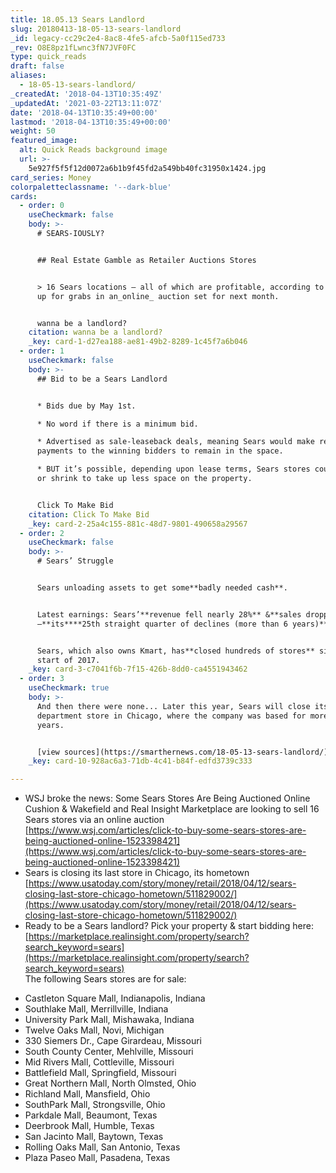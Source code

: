 ```yaml
---
title: 18.05.13 Sears Landlord
slug: 20180413-18-05-13-sears-landlord
_id: legacy-cc29c2e4-8ac8-4fe5-afcb-5a0f115ed733
_rev: O8E8pz1fLwnc3fN7JVF0FC
type: quick_reads
draft: false
aliases:
  - 18-05-13-sears-landlord/
_createdAt: '2018-04-13T10:35:49Z'
_updatedAt: '2021-03-22T13:11:07Z'
date: '2018-04-13T10:35:49+00:00'
lastmod: '2018-04-13T10:35:49+00:00'
weight: 50
featured_image:
  alt: Quick Reads background image
  url: >-
    5e927f5f5f12d0072a6b1b9f45fd2a549bb40fc31950x1424.jpg
card_series: Money
colorpaletteclassname: '--dark-blue'
cards:
  - order: 0
    useCheckmark: false
    body: >-
      # SEARS-IOUSLY?


      ## Real Estate Gamble as Retailer Auctions Stores


      > 16 Sears locations – all of which are profitable, according to WSJ – are
      up for grabs in an_online_ auction set for next month.


      wanna be a landlord?
    citation: wanna be a landlord?
    _key: card-1-d27ea188-ae81-49b2-8289-1c45f7a6b046
  - order: 1
    useCheckmark: false
    body: >-
      ## Bid to be a Sears Landlord


      * Bids due by May 1st.

      * No word if there is a minimum bid.

      * Advertised as sale-leaseback deals, meaning Sears would make rent
      payments to the winning bidders to remain in the space.

      * BUT it’s possible, depending upon lease terms, Sears stores could close
      or shrink to take up less space on the property.


      Click To Make Bid
    citation: Click To Make Bid
    _key: card-2-25a4c155-881c-48d7-9801-490658a29567
  - order: 2
    useCheckmark: false
    body: >-
      # Sears’ Struggle


      Sears unloading assets to get some**badly needed cash**.


      Latest earnings: Sears’**revenue fell nearly 28%** &**sales dropped 15%**A
      –**its****25th straight quarter of declines (more than 6 years)**.


      Sears, which also owns Kmart, has**closed hundreds of stores** since the
      start of 2017.
    _key: card-3-c7041f6b-7f15-426b-8dd0-ca4551943462
  - order: 3
    useCheckmark: true
    body: >-
      And then there were none... Later this year, Sears will close its last
      department store in Chicago, where the company was based for more than 100
      years.


      [view sources](https://smarthernews.com/18-05-13-sears-landlord/)
    _key: card-10-928ac6a3-71db-4c41-b84f-edfd3739c333

---
```

* WSJ broke the news: Some Sears Stores Are Being Auctioned Online  
Cushion & Wakefield and Real Insight Marketplace are looking to sell 16 Sears stores via an online auction  
[https://www.wsj.com/articles/click-to-buy-some-sears-stores-are-being-auctioned-online-1523398421](https://www.wsj.com/articles/click-to-buy-some-sears-stores-are-being-auctioned-online-1523398421)
* Sears is closing its last store in Chicago, its hometown  
[https://www.usatoday.com/story/money/retail/2018/04/12/sears-closing-last-store-chicago-hometown/511829002/](https://www.usatoday.com/story/money/retail/2018/04/12/sears-closing-last-store-chicago-hometown/511829002/)
* Ready to be a Sears landlord? Pick your property & start bidding here:  
[https://marketplace.realinsight.com/property/search?search_keyword=sears](https://marketplace.realinsight.com/property/search?search_keyword=sears)  
The following Sears stores are for sale:

> 

* Castleton Square Mall, Indianapolis, Indiana
* Southlake Mall, Merrillville, Indiana
* University Park Mall, Mishawaka, Indiana
* Twelve Oaks Mall, Novi, Michigan
* 330 Siemers Dr., Cape Girardeau, Missouri
* South County Center, Mehlville, Missouri
* Mid Rivers Mall, Cottleville, Missouri
* Battlefield Mall, Springfield, Missouri
* Great Northern Mall, North Olmsted, Ohio
* Richland Mall, Mansfield, Ohio
* SouthPark Mall, Strongsville, Ohio
* Parkdale Mall, Beaumont, Texas
* Deerbrook Mall, Humble, Texas
* San Jacinto Mall, Baytown, Texas
* Rolling Oaks Mall, San Antonio, Texas
* Plaza Paseo Mall, Pasadena, Texas